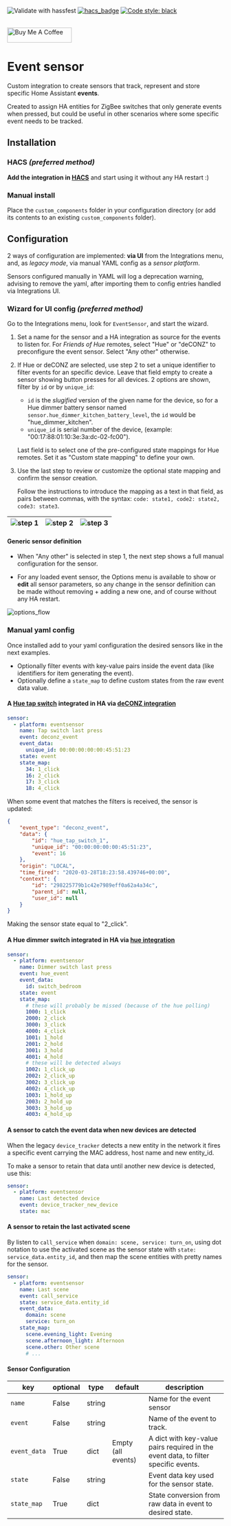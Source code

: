 ![Validate with hassfest](https://github.com/azogue/eventsensor/workflows/Validate%20with%20hassfest/badge.svg?branch=master)
[![hacs_badge](https://img.shields.io/badge/HACS-Default-orange.svg)](https://github.com/custom-components/hacs)
[![Code style: black](https://img.shields.io/badge/code%20style-black-000000.svg)](https://github.com/ambv/black)

<br><a href="https://www.buymeacoffee.com/azogue" target="_blank"><img src="https://cdn.buymeacoffee.com/buttons/default-black.png" width="150px" height="35px" alt="Buy Me A Coffee" style="height: 35px !important;width: 150px !important;" ></a>

# Event sensor

Custom integration to create sensors that track, represent and store specific Home Assistant **events**.

Created to assign HA entities for ZigBee switches that only generate events when pressed,
but could be useful in other scenarios where some specific event needs to be tracked.

## Installation

### HACS _(preferred method)_

**Add the integration in [HACS](https://hacs.xyz/)** and start using it without any HA restart :)

### Manual install

Place the `custom_components` folder in your configuration directory
(or add its contents to an existing `custom_components` folder).

## Configuration

2 ways of configuration are implemented: **via UI** from the Integrations menu,
and, as _legacy mode_, via manual YAML config as a _sensor platform_.

Sensors configured manually in YAML will log a deprecation warning, advising to remove the yaml,
after importing them to config entries handled via Integrations UI.

### Wizard for UI config _(preferred method)_

Go to the Integrations menu, look for `EventSensor`, and start the wizard.

1. Set a name for the sensor and a HA integration as source for the events to listen for.
  For _Friends of Hue_ remotes, select "Hue" or "deCONZ" to preconfigure the event sensor. Select "Any other" otherwise.
2. If Hue or deCONZ are selected, use step 2 to set a unique identifier to filter events for an specific device. Leave that field empty to create a sensor showing button presses for all devices. 2 options are shown, filter by `id` or by `unique_id`:
   * `id` is the _slugified_ version of the given name for the device, so for a Hue dimmer battery sensor named `sensor.hue_dimmer_kitchen_battery_level`, the `id` would be "hue_dimmer_kitchen".
   * `unique_id` is serial number of the device, (example: "00:17:88:01:10:3e:3a:dc-02-fc00").

   Last field is to select one of the pre-configured state mappings for Hue remotes. Set it as "Custom state mapping" to define your own.
3. Use the last step to review or customize the optional state mapping and confirm the sensor creation.

   Follow the instructions to introduce the mapping as a text in that field, as pairs between commas, with the syntax: `code: state1, code2: state2, code3: state3`.

![step 1](rsc/config_flow_step_1.png)  | ![step 2](rsc/config_flow_step_2.png) | ![step 3](rsc/config_flow_step_3.png)
:---:|:---:|:---:


#### Generic sensor definition

* When "Any other" is selected in step 1, the next step shows a full manual configuration for the sensor.

* For any loaded event sensor, the Options menu is available to show or **edit** all sensor parameters,
  so any change in the sensor definition can be made without removing + adding a new one, and of course without any HA restart.

![options_flow](rsc/options_flow.png)

### Manual yaml config

Once installed add to your yaml configuration the desired sensors like in the next examples.

* Optionally filter events with key-value pairs inside the event data (like identifiers for item generating the event).
* Optionally define a `state_map` to define custom states from the raw event data value.

#### A [Hue tap switch](https://www2.meethue.com/en-us/p/hue-tap-switch/046677473365) integrated in HA via [deCONZ integration](https://www.home-assistant.io/integrations/deconz/)

```yaml
sensor:
  - platform: eventsensor
    name: Tap switch last press
    event: deconz_event
    event_data:
      unique_id: 00:00:00:00:00:45:51:23
    state: event
    state_map:
      34: 1_click
      16: 2_click
      17: 3_click
      18: 4_click
```

When some event that matches the filters is received, the sensor is updated:

```json
{
    "event_type": "deconz_event",
    "data": {
        "id": "hue_tap_switch_1",
        "unique_id": "00:00:00:00:00:45:51:23",
        "event": 16
    },
    "origin": "LOCAL",
    "time_fired": "2020-03-28T18:23:58.439746+00:00",
    "context": {
        "id": "298225779b1c42e7989eff0a62a4a34c",
        "parent_id": null,
        "user_id": null
    }
}
```

Making the sensor state equal to "2_click".

#### A Hue dimmer switch integrated in HA via [hue integration](https://www.home-assistant.io/integrations/hue/)

```yaml
sensor:
  - platform: eventsensor
    name: Dimmer switch last press
    event: hue_event
    event_data:
      id: switch_bedroom
    state: event
    state_map:
      # these will probably be missed (because of the hue polling)
      1000: 1_click
      2000: 2_click
      3000: 3_click
      4000: 4_click
      1001: 1_hold
      2001: 2_hold
      3001: 3_hold
      4001: 4_hold
      # these will be detected always
      1002: 1_click_up
      2002: 2_click_up
      3002: 3_click_up
      4002: 4_click_up
      1003: 1_hold_up
      2003: 2_hold_up
      3003: 3_hold_up
      4003: 4_hold_up
```

#### A sensor to catch the event data when new devices are detected

When the legacy `device_tracker` detects a new entity in the network
it fires a specific event carrying the MAC address, host name and new entity_id.

To make a sensor to retain that data until another new device is detected, use this:

```yaml
sensor:
  - platform: eventsensor
    name: Last detected device
    event: device_tracker_new_device
    state: mac
```

#### A sensor to retain the last activated scene

By listen to `call_service` when `domain: scene, service: turn_on`,
using dot notation to use the activated scene as the sensor state
with `state: service_data.entity_id`, and then map the scene entities with pretty names
for the sensor.

```yaml
sensor:
  - platform: eventsensor
    name: Last scene
    event: call_service
    state: service_data.entity_id
    event_data:
      domain: scene
      service: turn_on
    state_map:
      scene.evening_light: Evening
      scene.afternoon_light: Afternoon
      scene.other: Other scene
      # ...
```

#### Sensor Configuration

key | optional | type | default | description
-- | -- | -- | -- | --
`name` | False | string | | Name for the event sensor
`event` | False | string | | Name of the event to track.
`event_data` | True | dict | Empty (all events) | A dict with key-value pairs required in the event data, to filter specific events.
`state` | False | string | | Event data key used for the sensor state.
`state_map` | True | dict | | State conversion from raw data in event to desired state.
